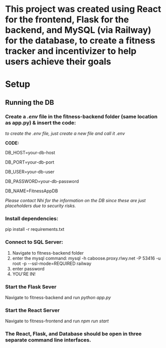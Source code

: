 # This project was created using **React** for the frontend, **Flask** for the backend, and **MySQL (via Railway)** for the database, to create a fitness tracker and incentivizer to help users achieve their goals

# Setup

## Running the DB

### Create a **_.env_** file in the fitness-backend folder (same location as app.py) & insert the code:

_to create the .env file, just create a new file and call it .env_

**CODE:**

DB_HOST=your-db-host

DB_PORT=your-db-port

DB_USER=your-db-user

DB_PASSWORD=your-db-password

DB_NAME=FitnessAppDB


_Please contact Nhi for the information on the DB since these are just placeholders due to security risks._


### Install dependencies:

pip install -r requirements.txt

### Connect to SQL Server:

1. Navigate to fitness-backend folder
2. enter the mysql command: mysql -h caboose.proxy.rlwy.net -P 53416 -u root -p --ssl-mode=REQUIRED railway
3. enter password
4. YOU'RE IN!


### Start the Flask Sever

Navigate to fitness-backend and run *python app.py*

### Start the React Server

Navigate to fitness-frontend and run *npm run start*

### The React, Flask, and Database should be open in three separate command line interfaces.

